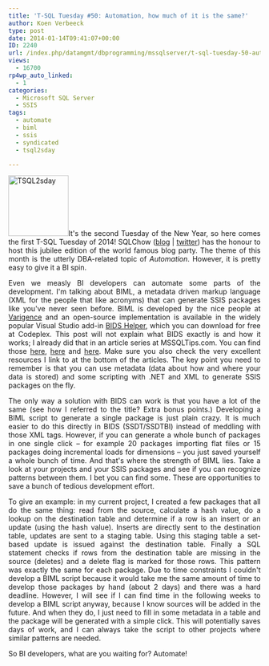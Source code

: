 ```yaml
---
title: 'T-SQL Tuesday #50: Automation, how much of it is the same?'
author: Koen Verbeeck
type: post
date: 2014-01-14T09:41:07+00:00
ID: 2240
url: /index.php/datamgmt/dbprogramming/mssqlserver/t-sql-tuesday-50-automation/
views:
  - 16700
rp4wp_auto_linked:
  - 1
categories:
  - Microsoft SQL Server
  - SSIS
tags:
  - automate
  - biml
  - ssis
  - syndicated
  - tsql2sday

---
```

<p style="text-align: justify">
  <a href="http://sqlchow.wordpress.com/2014/01/07/t-sql-tuesday-050-automation-how-much-of-it-is-the-same/"><img class="alignleft" alt="TSQL2sday" src="https://lessthandot.z19.web.core.windows.net/wp-content/uploads/2014/01/TSQL2sday.png" width="120" height="121" /></a>It's the second Tuesday of the New Year, so here comes the first T-SQL Tuesday of 2014! SQLChow (<a href="http://sqlchow.wordpress.com/">blog</a> | <a href="https://twitter.com/SqlChow">twitter</a>) has the honour to host this jubilee edition of the world famous blog party. The theme of this month is the utterly DBA-related topic of <i>Automation</i>. However, it is pretty easy to give it a BI spin.
</p>

<p style="text-align: justify">
  Even we measly BI developers can automate some parts of the development. I'm talking about BIML, a metadata driven markup language (XML for the people that like acronyms) that can generate SSIS packages like you've never seen before. BIML is developed by the nice people at <a href="http://www.varigence.com/">Varigence</a> and an open-source implementation is available in the widely popular Visual Studio add-in <a href="http://bidshelper.codeplex.com/">BIDS Helper</a>, which you can download for free at Codeplex. This post will not explain what BIDS exactly is and how it works; I already did that in an article series at MSSQLTips.com. You can find those <a href="http://www.mssqltips.com/sqlservertip/3094/introduction-to-business-intelligence-markup-language-biml-for-ssis/">here</a>, <a href="http://www.mssqltips.com/sqlservertip/3115/using-biml-to-generate-an-ssis-import-package/">here</a> and <a href="http://www.mssqltips.com/sqlservertip/3124/generate-multiple-ssis-packages-using-biml-and-metadata/">here</a>. Make sure you also check the very excellent resources I link to at the bottom of the articles. The key point you need to remember is that you can use metadata (data about how and where your data is stored) and some scripting with .NET and XML to generate SSIS packages on the fly.
</p>

<p style="text-align: justify">
  The only way a solution with BIDS can work is that you have a lot of the same (see how I referred to the title? Extra bonus points.) Developing a BIML script to generate a single package is just plain crazy. It is much easier to do this directly in BIDS (SSDT/SSDTBI) instead of meddling with those XML tags. However, if you can generate a whole bunch of packages in one single click – for example 20 packages importing flat files or 15 packages doing incremental loads for dimensions – you just saved yourself a whole bunch of time. And that's where the strength of BIML lies. Take a look at your projects and your SSIS packages and see if you can recognize patterns between them. I bet you can find some. These are opportunities to save a bunch of tedious development effort.
</p>

<p style="text-align: justify">
  To give an example: in my current project, I created a few packages that all do the same thing: read from the source, calculate a hash value, do a lookup on the destination table and determine if a row is an insert or an update (using the hash value). Inserts are directly sent to the destination table, updates are sent to a staging table. Using this staging table a set-based update is issued against the destination table. Finally a SQL statement checks if rows from the destination table are missing in the source (deletes) and a delete flag is marked for those rows. This pattern was exactly the same for each package. Due to time constraints I couldn't develop a BIML script because it would take me the same amount of time to develop those packages by hand (about 2 days) and there was a hard deadline. However, I will see if I can find time in the following weeks to develop a BIML script anyway, because I know sources will be added in the future. And when they do, I just need to fill in some metadata in a table and the package will be generated with a simple click. This will potentially saves days of work, and I can always take the script to other projects where similar patterns are needed.
</p>

<p style="text-align: justify">
  So BI developers, what are you waiting for? Automate!
</p>